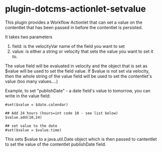 plugin-dotcms-actionlet-setvalue 
=====================

This plugin provides a Workflow Actionlet that can set a value on the contentlet that has been passed in before the contentlet is persisted.

It takes two parameters

1. field: is the velocityVar name of the field you want to set
2. value: is either a string or velocity that sets the value you want to set it to.  


The value field will be evaluated in velocity and the object that is set as $value will be used to set the field value.  If  $value is not set via velocity, then the whole string of the value field will be used to set the contentlet's value (too many values....)


Example, to set "publishDate" - a date field's value to tomorrow, you can write in the value field:
```
#set($value = $date.calendar)

## Add 24 hours (hours=int code 10 - see list below)
$value.add(10,24)

## set value to the date
#set($value = $value.time)
```

This sets $value to a java.util.Date object which is then passed to cantentlet to set the value of the contentlet publishDate field.


